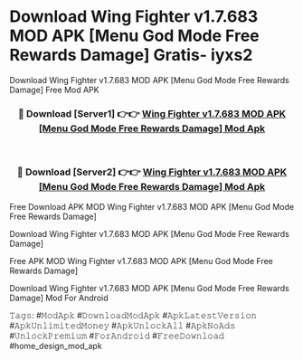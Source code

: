 # Download Wing Fighter v1.7.683 MOD APK [Menu God Mode Free Rewards Damage] Gratis- iyxs2
Download Wing Fighter v1.7.683 MOD APK [Menu God Mode Free Rewards Damage] Free Mod APK

<div align="center">
<h3>🔴 Download [Server1] 👉👉 <a href="https://apk-comot.site?title=Wing_Fighter_v1.7.683_MOD_APK_[Menu_God_Mode_Free_Rewards_Damage]">Wing Fighter v1.7.683 MOD APK [Menu God Mode Free Rewards Damage] Mod Apk</a></h3><br>

<h3>🔴 Download [Server2] 👉👉 <a href="https://apk-comot.site?title=Wing_Fighter_v1.7.683_MOD_APK_[Menu_God_Mode_Free_Rewards_Damage]">Wing Fighter v1.7.683 MOD APK [Menu God Mode Free Rewards Damage] Mod Apk</a></h3>
</div>


Free Download APK MOD Wing Fighter v1.7.683 MOD APK [Menu God Mode Free Rewards Damage]

Download Wing Fighter v1.7.683 MOD APK [Menu God Mode Free Rewards Damage] 

Free APK MOD Wing Fighter v1.7.683 MOD APK [Menu God Mode Free Rewards Damage] 

Download Wing Fighter v1.7.683 MOD APK [Menu God Mode Free Rewards Damage] Mod For Android

𝚃𝚊𝚐𝚜: #𝙼𝚘𝚍𝙰𝚙𝚔 #𝙳𝚘𝚠𝚗𝚕𝚘𝚊𝚍𝙼𝚘𝚍𝙰𝚙𝚔 #𝙰𝚙𝚔𝙻𝚊𝚝𝚎𝚜𝚝𝚅𝚎𝚛𝚜𝚒𝚘𝚗 #𝙰𝚙𝚔𝚄𝚗𝚕𝚒𝚖𝚒𝚝𝚎𝚍𝙼𝚘𝚗𝚎𝚢 #𝙰𝚙𝚔𝚄𝚗𝚕𝚘𝚌𝚔𝙰𝚕𝚕 #𝙰𝚙𝚔𝙽𝚘𝙰𝚍𝚜 #𝚄𝚗𝚕𝚘𝚌𝚔𝙿𝚛𝚎𝚖𝚒𝚞𝚖 #𝙵𝚘𝚛𝙰𝚗𝚍𝚛𝚘𝚒𝚍 #𝙵𝚛𝚎𝚎𝙳𝚘𝚠𝚗𝚕𝚘𝚊𝚍 #home_design_mod_apk
